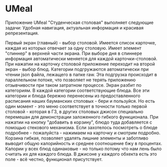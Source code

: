 # UMeal
Приложение UMeal "Студенческая столовая" выполняет следующие задачи:
Удобная навигация, актуальная информация и красивая репрезентация.

Первый экран (главный) - выбор столовой. Имеется список карточке, каждая из которых отвечает за одну столовую. Имеет элемент "спиннер" в верхней части экрана. При выборе дня в спиннере информация автоматически меняется для каждой карточки-столовой.
При нажатии на карточку столовой приложение переходит на второй экран - выбор блюд. Категории подгружаются автоматически при чтении json файла, лежащего в папке raw. Эта подгрузка происходит в параллельном потоке, что позволяет не терять приложению отзывчивости при таком затратном процессе.
Экран разбит по категориям. В каждой категории соответствующие блюда. Все эти категории и блюда бережно перенесены из предоставленного расписания наших бауманских столовых - бери и пользуйся. Но есть один момент - это меню соответствует в точности только первой столовой - которая в ГЗ, в других столовых джисон специально перемешан для демонстрации заложенного гибкого функционала.
При нажатии на кнопку "добавить в корзину", блюдо туда добавляется с помощью стекового механизма. Если захотелось посмотреть о блюде подробнее - пожалуйста - нажимаем на карточку и смотрим подробно.
Корзина гибкая, позволяет удалять лишние элементы и заботливо выводит общую калорийность и среднее соотношение  бжу в процентах. Калории у всех блюд одинаковые - но только потому что нам лень было считать их для каждого блюда. В джисоне у каждого обхекта есть это поле - всё честно, функционал присутствует.

